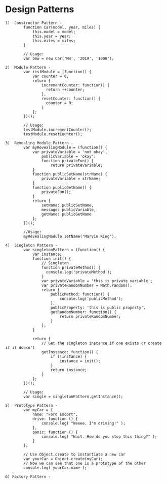 # Design Patterns

    1)  Constructor Pattern -
            function Car(model, year, miles) {
                this.model = model;
                this.year = year;
                this.miles = miles;
            }

            // Usage:
            var bmw = new Car('M4', '2019', '1000');

    2)  Module Pattern -
            var testModule = (function() {
                var counter = 0;
                return {
                    incrementCounter: function() {
                      return ++counter;
                    },
                    resetCounter: function() {
                      counter = 0;
                    }
                };
            })();

            // Usage:
            testModule.incrementCounter();
            testModule.resetCounter(); 

    3)  Revealing Module Pattern -
            var myRevealingModule = (function() {
                var privateVariable = 'not okay',
                    publicVariable = 'okay';
                    function privateFun() {
                        return privateVariable;
                }
                function publicSetName(strName) {
                    privateVariable = strName;
                }
                function publicGetName() {
                    privateFun();
                }
                return {
                    setName: publicSetName,
                    message: publicVariable,
                    getName: publicGetName
                };
            })();

            //Usage:
            myRevealingModule.setName('Marvin King');

    4)  Singleton Pattern -
            var singletonPattern = (function() {
                var instance;
                function init() {
                    // Singleton
                    function privateMethod() {
                      console.log('privateMethod');
                    }
                    var privateVariable = 'this is private variable';
                    var privateRandomNumber = Math.random();
                    return {
                        publicMethod: function() {
                            console.log('publicMethod');
                        },
                        publicProperty: 'this is public property',
                        getRandomNumber: function() {
                            return privateRandomNumber;
                        }
                    };
                }

                return {
                    // Get the singleton instance if one exists or create if it doesn't
                    getInstance: function() {
                        if (!instance) {
                            instance = init();
                        }
                        return instance;
                    }
                };
            })();

            // Usage:
            var single = singletonPattern.getInstance();

    5)  Prototype Pattern -
            var myCar = {
                name: "Ford Escort",
                drive: function () {
                    console.log( "Weeee. I'm driving!" );
                },
                panic: function () {
                    console.log( "Wait. How do you stop this thing?" );
                }
            };

            // Use Object.create to instantiate a new car
            var yourCar = Object.create(myCar);
            // Now we can see that one is a prototype of the other
            console.log( yourCar.name );

    6) Factory Pattern -

            